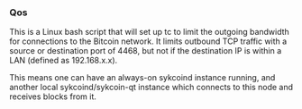 ### Qos ###

This is a Linux bash script that will set up tc to limit the outgoing bandwidth for connections to the Bitcoin network. It limits outbound TCP traffic with a source or destination port of 4468, but not if the destination IP is within a LAN (defined as 192.168.x.x).

This means one can have an always-on sykcoind instance running, and another local sykcoind/sykcoin-qt instance which connects to this node and receives blocks from it.
